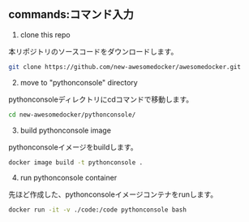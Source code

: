 

## commands:コマンド入力


1. clone this repo

本リポジトリのソースコードをダウンロードします。

```sh
git clone https://github.com/new-awesomedocker/awesomedocker.git
```


2. move to "pythonconsole" directory

pythonconsoleディレクトリにcdコマンドで移動します。

```sh
cd new-awesomedocker/pythonconsole/
```


3. build pythonconsole image

pythonconsoleイメージをbuildします。

```sh
docker image build -t pythonconsole .
```


4. run pythonconsole container

先ほど作成した、pythonconsoleイメージコンテナをrunします。

```sh
docker run -it -v ./code:/code pythonconsole bash
```






